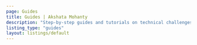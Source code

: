 ```yaml
---
page: Guides
title: Guides | Akshata Mohanty
description: "Step-by-step guides and tutorials on technical challenges, courses and projects."
listing_type: "guides"
layout: listings/default
---
```

